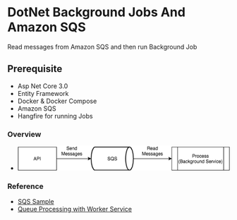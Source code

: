 # DotNet Background Jobs And Amazon SQS
Read messages from Amazon SQS and then run Background Job

## Prerequisite
+ Asp Net Core 3.0
+ Entity Framework
+ Docker & Docker Compose
+ Amazon SQS
+ Hangfire for running Jobs

### Overview
+ ![Overview](./images/workflow.png)

### Reference
+ [SQS Sample](https://github.com/awslabs/aws-sdk-net-samples/blob/master/ConsoleSamples/AmazonSQS_Sample/AmazonSQS_Sample/Program.cs)
+ [Queue Processing with Worker Service](https://medium.com/@nickfane/queue-processing-with-net-core-worker-services-eaccff28ba69)
